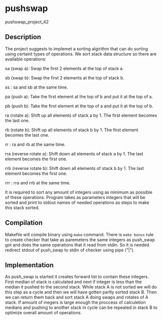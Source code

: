 # pushswap
pushswap_project_42

## Description

The project suggests to implemet a sorting algirithm that can do sorting using certaint types of operations.
We sort stack data structure so there are available operations:

sa (swap a): Swap the first 2 elements at the top of stack a.

sb (swap b): Swap the first 2 elements at the top of stack b.

ss : sa and sb at the same time.

pa (push a): Take the first element at the top of b and put it at the top of a.

pb (push b): Take the first element at the top of a and put it at the top of b.

ra (rotate a): Shift up all elements of stack a by 1. The first element becomes the last one.

rb (rotate b): Shift up all elements of stack b by 1. The first element becomes the last one.

rr : ra and rb at the same time.

rra (reverse rotate a): Shift down all elements of stack a by 1. The last element becomes the first one.

rrb (reverse rotate b): Shift down all elements of stack b by 1. The last element becomes the first one.

rrr : rra and rrb at the same time.

It is required to sort any amount of integers using as minimum as possible of these operations.
Program takes as parameters integers that will be sorted and print to stdout names of needed operations as steps to make this stack sorted.

## Compilation

Makefile will compile binary using ```make``` command.
There is ```make bonus``` rule to create checker that take as paremeters the same integers as push_swap got and does the same operations that it read from stdin.
So it is needed redirect stdout of push_swap to stdin of checker using pipe ("|").

## Implementation

As push_swap is started it creates forward list to contain these integers.
First median of stack is calculated and next if integer is less than the median it pushed to the second stack.
While stack A is not sorted we will do this step as a cycle and then we will have gotten partly sorted stack B. Then we can return them back and sort stack A doing swaps and rotates of A stack.
If amount of inegers is large enough the proccess of calculetion medians and pushing to another stack in cycle can be repeated in stack B to optimize overall amount of operations.
